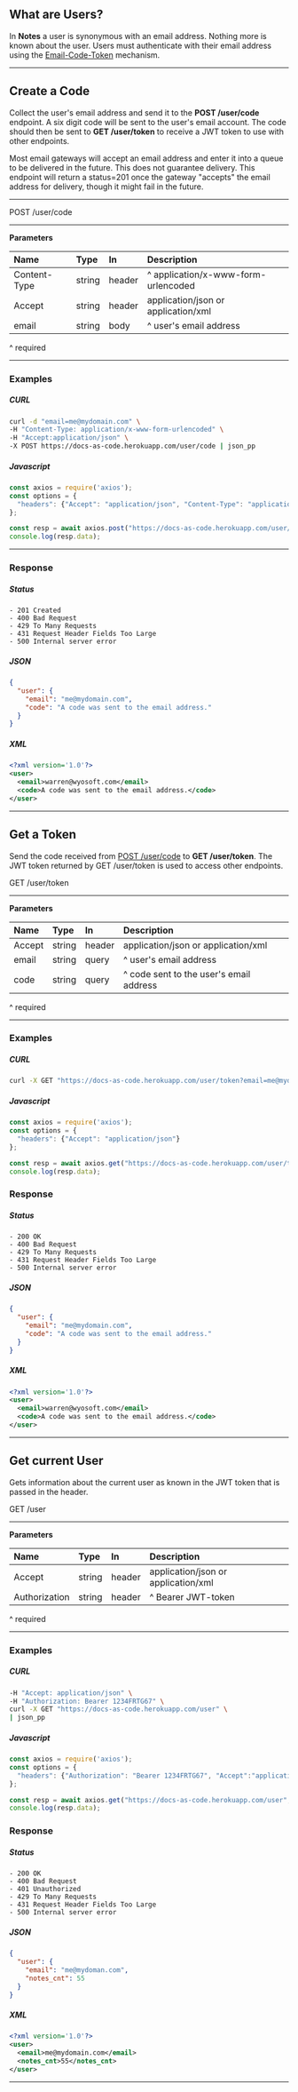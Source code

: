 ## What are Users?

In **Notes** a user is synonymous with an email address. Nothing more is known about the user. Users must authenticate with their email address using the [Email-Code-Token](APIs/overview.md) mechanism.

<!--------------------------------------
CREATE A CODE
--------------------------------------->

---

## Create a Code

Collect the user's email address and send it to the **POST /user/code** endpoint. A six digit code will be sent to the user's email account.  The code should then be sent to **GET /user/token** to receive a JWT token to use with other endpoints.

Most email gateways will accept an email address and enter it into a queue to be delivered in the future. This does not guarantee delivery. This endpoint will return a status=201 once the gateway "accepts" the email address for delivery, though it might fail in the future.

---

<span class="method post">POST</span> /user/code

---

**Parameters**

| Name         | Type    | In     | Description |
| :---         | :---    | :---   | :--- |
| Content-Type | string  | header | ^ application/x-www-form-urlencoded |
| Accept       | string  | header | application/json or application/xml |
| email        | string  | body   | ^ user's email address |

^ required

---

### Examples

<!-- tabs:start -->

##### **CURL**

```bash
curl -d "email=me@mydomain.com" \
-H "Content-Type: application/x-www-form-urlencoded" \
-H "Accept:application/json" \
-X POST https://docs-as-code.herokuapp.com/user/code | json_pp
```

##### **Javascript**

```javascript
const axios = require('axios');
const options = {
  "headers": {"Accept": "application/json", "Content-Type": "application/x-www-form-urlencoded"}
};

const resp = await axios.post("https://docs-as-code.herokuapp.com/user/code", {"email":"me@mydomain.com"}, options)
console.log(resp.data);
```
<!-- tabs:end -->

---

### Response

<!-- tabs:start -->

##### **Status**

```text
- 201 Created
- 400 Bad Request
- 429 To Many Requests
- 431 Request Header Fields Too Large
- 500 Internal server error
```

##### **JSON**

```json
{
  "user": {
    "email": "me@mydomain.com",
    "code": "A code was sent to the email address."
  }
}
```

##### **XML**

```xml
<?xml version='1.0'?>
<user>
  <email>warren@wyosoft.com</email>
  <code>A code was sent to the email address.</code>
</user>
```

<!-- tabs:end -->

<!--------------------------------------
GET A TOKEN
--------------------------------------->

---

## Get a Token

Send the code received from [POST /user/code](APIs/users.md#CreateACode) to **GET /user/token**. The JWT token returned by GET /user/token is used to access other endpoints.

<span class="method get">GET</span> /user/token

---

**Parameters**

| Name         | Type    | In     | Description |
| :---         | :---    | :---   | :--- |
| Accept       | string  | header | application/json or application/xml |
| email        | string  | query  | ^ user's email address |
| code         | string  | query  | ^ code sent to the user's email address |

^ required

---

### Examples

<!-- tabs:start -->

##### **CURL**

```bash
curl -X GET "https://docs-as-code.herokuapp.com/user/token?email=me@mydomain.com&code=123456" | json_pp
```

##### **Javascript**

```javascript
const axios = require('axios');
const options = {
  "headers": {"Accept": "application/json"}
};

const resp = await axios.get("https://docs-as-code.herokuapp.com/user/token", {"email":"me@mydomain.com"}, options)
console.log(resp.data);
```

<!-- tabs:end -->

### Response

<!-- tabs:start -->
##### **Status**

```text
- 200 OK
- 400 Bad Request
- 429 To Many Requests
- 431 Request Header Fields Too Large
- 500 Internal server error
```

##### **JSON**

```json
{
  "user": {
    "email": "me@mydomain.com",
    "code": "A code was sent to the email address."
  }
}
```

##### **XML**

```xml
<?xml version='1.0'?>
<user>
  <email>warren@wyosoft.com</email>
  <code>A code was sent to the email address.</code>
</user>
```

<!-- tabs:end -->

<!--------------------------------------
GET CURRENT USER
--------------------------------------->

---

## Get current User

Gets information about the current user as known in the JWT token that is passed in the header.

<span class="method get">GET</span> /user

---

**Parameters**

| Name          | Type    | In      | Description |
| :---          | :---    | :---    | :--- |
| Accept        | string  | header  | application/json or application/xml |
| Authorization | string  | header  | ^ Bearer JWT-token |

^ required

---

### Examples

<!-- tabs:start -->

##### **CURL**

```bash
-H "Accept: application/json" \
-H "Authorization: Bearer 1234FRTG67" \
curl -X GET "https://docs-as-code.herokuapp.com/user" \
| json_pp
```

##### **Javascript**

```javascript
const axios = require('axios');
const options = {
  "headers": {"Authorization": "Bearer 1234FRTG67", "Accept":"application/json"}
};

const resp = await axios.get("https://docs-as-code.herokuapp.com/user", {}, options)
console.log(resp.data);
```

<!-- tabs:end -->

### Response

<!-- tabs:start -->
##### **Status**

```text
- 200 OK
- 400 Bad Request
- 401 Unauthorized
- 429 To Many Requests
- 431 Request Header Fields Too Large
- 500 Internal server error
```

##### **JSON**

```json
{
  "user": {
    "email": "me@mydoman.com",
    "notes_cnt": 55
  }
}
```

##### **XML**

```xml
<?xml version='1.0'?>
<user>
  <email>me@mydomain.com</email>
  <notes_cnt>55</notes_cnt>
</user>
```

<!-- tabs:end -->

---